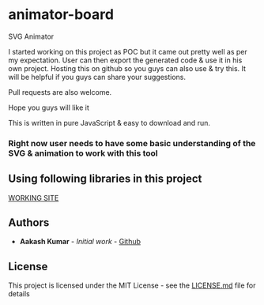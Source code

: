 # animator-board
SVG Animator


I started working on this project as POC but it came out pretty well as per my expectation. User can then export the generated code & use it in his own project.
Hosting this on github so you guys can also use & try this. It will be helpful if you guys can share your suggestions. 

Pull requests are also welcome.


Hope you guys will like it


This is written in pure JavaScript & easy to download and run.
    

### Right now user needs to have some basic understanding of the SVG & animation to work with this tool

    

Using following libraries in this project 
----
[WORKING SITE](https://kumar-aakash86.github.io/animator-board/)


## Authors

* **Aakash Kumar** - *Initial work* - [Github](https://github.com/kumar-aakash86)

## License

This project is licensed under the MIT License - see the [LICENSE.md](LICENSE.md) file for details